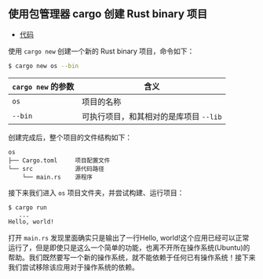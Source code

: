 ## 使用包管理器 cargo 创建 Rust binary 项目

* [代码](https://github.com/rcore-os/rCore_tutorial/tree/9900fd9c751761d262594053576ace8590610261)

使用 ``cargo new`` 创建一个新的 Rust binary 项目，命令如下：

```bash
$ cargo new os --bin
```

| ``cargo new`` 的参数 | 含义                                      |
| ------------------ | ----------------------------------------- |
| ``os``               | 项目的名称                                |
| ``--bin``            | 可执行项目，和其相对的是库项目 ``--lib``    |

创建完成后，整个项目的文件结构如下：

```
os
├── Cargo.toml     项目配置文件
└── src            源代码路径
    └── main.rs    源程序
```

接下来我们进入 ``os`` 项目文件夹，并尝试构建、运行项目：

```bash
$ cargo run
   ...
Hello, world!
```

打开 ``main.rs`` 发现里面确实只是输出了一行Hello, world!这个应用已经可以正常运行了，但是即使只是这么一个简单的功能，也离不开所在操作系统(Ubuntu)的帮助。我们既然要写一个新的操作系统，就不能依赖于任何已有操作系统！接下来我们尝试移除该应用对于操作系统的依赖。

